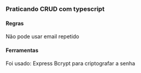 ### Praticando CRUD com typescript

#### Regras
Não pode usar email repetido

#### Ferramentas
Foi usado:
Express
Bcrypt para criptografar a senha